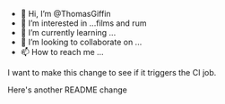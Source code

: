 - 👋 Hi, I’m @ThomasGiffin
- 👀 I’m interested in ...films and rum
- 🌱 I’m currently learning ...
- 💞️ I’m looking to collaborate on ...
- 📫 How to reach me ...

<!---
ThomasGiffin/ThomasGiffin is a ✨ special ✨ repository because its `README.md` (this file) appears on your GitHub profile.
You can click the Preview link to take a look at your changes.
--->
I want to make this change to see if it triggers the CI job.

Here's another README change
